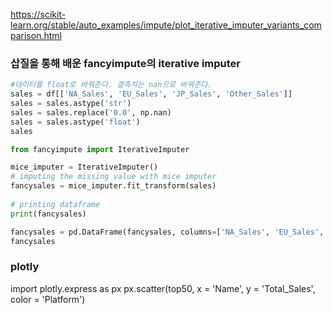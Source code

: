 https://scikit-learn.org/stable/auto_examples/impute/plot_iterative_imputer_variants_comparison.html
### 삽질을 통해 배운 fancyimpute의 iterative imputer

```python
#데이터를 float로 바꿔준다. 결측치는 nan으로 바꿔준다.
sales = df[['NA_Sales', 'EU_Sales', 'JP_Sales', 'Other_Sales']]
sales = sales.astype('str')
sales = sales.replace('0.0', np.nan)
sales = sales.astype('float')
sales
```

```python
from fancyimpute import IterativeImputer 

mice_imputer = IterativeImputer() 
# imputing the missing value with mice imputer 
fancysales = mice_imputer.fit_transform(sales) 
  
# printing dataframe 
print(fancysales) 
```

```python
fancysales = pd.DataFrame(fancysales, columns=['NA_Sales', 'EU_Sales','JP_Sales','Other_Sales'])
fancysales
```

### plotly
import plotly.express as px
px.scatter(top50, x = 'Name', y = 'Total_Sales', color = 'Platform')
